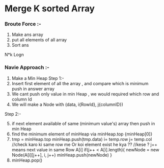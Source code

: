 # Merge K sorted Array 

### Broute Force :-
1. Make ans array
2. put all elements of all array 
3. Sort ans

N*k Logn 

### Navie Approach :- 
1. Make a Min Heap
Step 1:- 
2. Insert first element of all the array , and compare which is minimum push in answer array 
3. We cant push  only value in min Heap , we would required which row and column Id 
4. We will make a Node with (data, i{RowId}, j{columnID})

Step 2:- 

5. if next element available of same (minimum value's) array then push in min Heap 
6. find the minimum element of minHeap via minHeap.top {minHeap[0]}
7. tmp = minHeap.top
    minHeap.push(tmp.data)
    i= temp.row
    j= temp.col
    //check karo ki same row me Or koi element exist he kya ??
    //kese ? j++ means next value in same Row A[i]
    if(j++ < A[i].length){
        newNode = new Node(A[i][j++], i, j++)
        minHeap.push(newNode)
    }
8. minHeap.pop()



